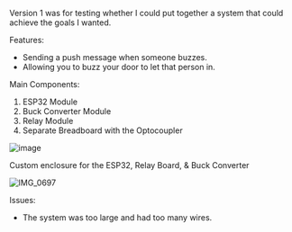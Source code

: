Version 1 was for testing whether I could put together a system that could achieve the goals I wanted.

Features:
- Sending a push message when someone buzzes.
- Allowing you to buzz your door to let that person in.

Main Components:
1. ESP32 Module
2. Buck Converter Module
3. Relay Module
4. Separate Breadboard with the Optocoupler

![image](https://github.com/user-attachments/assets/3d79bffc-60ee-41e4-a18c-edaf8590f8ff)

Custom enclosure for the ESP32, Relay Board, & Buck Converter

![IMG_0697](https://github.com/user-attachments/assets/965ac898-8262-4a96-8d74-94e1cc032b1f)

Issues:

- The system was too large and had too many wires.